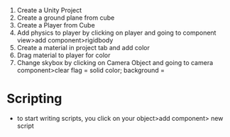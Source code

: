 1. Create a Unity Project
2. Create a ground plane from cube
3. Create a Player from Cube
4. Add physics to player by clicking on player and going to component view>add component>rigidbody
5. Create a material in project tab and add color
6. Drag material to player for color
7. Change skybox by clicking on Camera Object and going to camera component>clear flag = solid color; background = <color of choice>


# Scripting
- to start writing scripts, you click on your object>add component> new script
